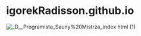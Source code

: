 # igorekRadisson.github.io

![_D__Programista_Sauny%20Mistrza_index html (1)](https://user-images.githubusercontent.com/50757489/80843106-b2c0ed00-8c03-11ea-8a9c-cf2f9a733202.png)
